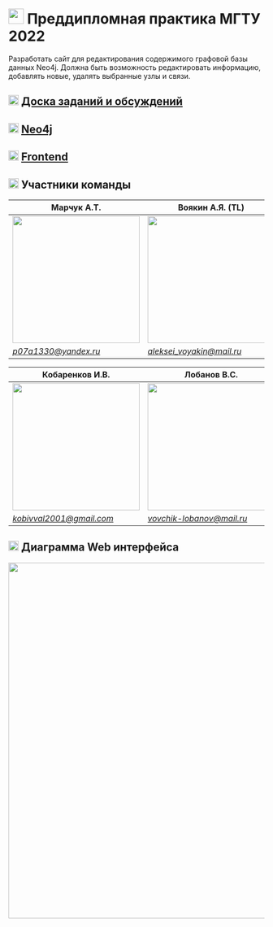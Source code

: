 # <img src="https://user-images.githubusercontent.com/65385933/169243529-16dd37a7-b878-452d-8ec4-0ab3c8cb1f0b.png" width="30"> Преддипломная практика МГТУ 2022
Разработать сайт для редактирования содержимого графовой базы данных Neo4j. Должна быть возможность редактировать информацию, добавлять новые, удалять выбранные узлы и связи.   

## **<img src="https://user-images.githubusercontent.com/65385933/169242042-08bc663a-bb48-4879-8bb3-5f7028c10d62.png" width="20"> [Доска заданий и обсуждений](https://github.com/VoyakinH/Practice_2022/projects/1)**  
## **<img src="https://user-images.githubusercontent.com/65385933/169723100-fbfff259-a9ed-4590-bdd3-87f8bc034b0c.png" width="20"> [Neo4j](http://neo4j.monkeys.team:7474)**  
## **<img src="https://user-images.githubusercontent.com/65385933/169723105-32e45c63-63b3-4dcb-862c-2ae8b7493411.png" width="20"> [Frontend](http://webgraph.monkeys.team:3002)**  

## <img src="https://user-images.githubusercontent.com/65385933/169242064-1a25bb70-279a-42c6-88bc-b25f2db6151f.png" width="20"> Участники команды 
|Марчук А.Т.|Воякин А.Я. (TL)|Леонтьев М.Р.|
| ------ | ------ | ------ |
|<img src="https://user-images.githubusercontent.com/65385933/169244530-145e501f-f640-4e06-a522-e69c6148692a.jpg" width="250">|<img src="https://user-images.githubusercontent.com/43538711/169105549-5ccbc32f-e2a5-4342-adda-98d609a3819c.jpg" width="250">|<img src="https://user-images.githubusercontent.com/65385933/169537617-5accc091-d79f-46f2-aecc-1c99dc73f133.jpeg" width="250">|
|*p07a1330@yandex.ru*|*aleksei_voyakin@mail.ru*|*mihleontev@yandex.ru*|

|Кобаренков И.В.|Лобанов В.С.|
| ------ | ------ |
|<img src="https://user-images.githubusercontent.com/65385933/169244546-5f165a1b-b634-45f5-a107-a3438951fd14.jpg" width="250">|<img src="https://user-images.githubusercontent.com/43538711/169105051-be769613-8531-41fc-9a5b-746efeaa6887.jpg" width="250">|
|*kobivval2001@gmail.com*|*vovchik-lobanov@mail.ru*|
  
## <img src="https://user-images.githubusercontent.com/65385933/169533452-4cd1d581-c821-401a-921a-ba0290507be9.png" width="20"> Диаграмма Web интерфейса  
<img src="https://user-images.githubusercontent.com/65385933/169533143-ec7f53d0-6b03-4aa3-866f-f705c2d57cf6.png" width="700">  

